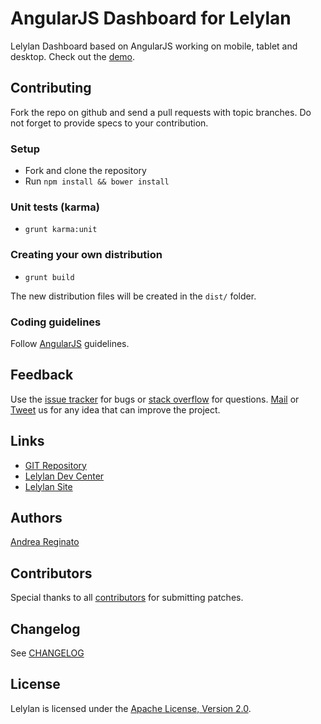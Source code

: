 # AngularJS Dashboard for Lelylan

Lelylan Dashboard based on AngularJS working on mobile, tablet and desktop. 
Check out the [demo](http://lelylan.github.io/devices-dashboard-ng/demo.html).


## Contributing

Fork the repo on github and send a pull requests with topic branches.
Do not forget to provide specs to your contribution.


### Setup

* Fork and clone the repository
* Run `npm install && bower install`


### Unit tests (karma)

* `grunt karma:unit`


### Creating your own distribution

* `grunt build`

The new distribution files will be created in the `dist/` folder.


### Coding guidelines

Follow [AngularJS](https://github.com/johnpapa/angular-styleguide) guidelines.


## Feedback

Use the [issue tracker](http://github.com/lelylan/devices-dashboard-ng/issues) for bugs or [stack overflow](http://stackoverflow.com/questions/tagged/lelylan) for questions.
[Mail](mailto:dev@lelylan.com) or [Tweet](http://twitter.com/lelylan) us for any idea that can improve the project.


## Links

* [GIT Repository](http://github.com/lelylan/devices-dashboard-ng)
* [Lelylan Dev Center](http://dev.lelylan.com)
* [Lelylan Site](http://lelylan.com)


## Authors

[Andrea Reginato](https://www.linkedin.com/in/andreareginato)


## Contributors

Special thanks to all [contributors](https://github.com/lelylan/devices-dashboard-ng/contributors)
for submitting patches.

## Changelog

See [CHANGELOG](https://github.com/lelylan/devices-dashboard-ng/blob/master/CHANGELOG.md)


## License

Lelylan is licensed under the [Apache License, Version 2.0](http://www.apache.org/licenses/LICENSE-2.0).
